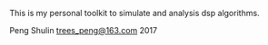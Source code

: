This is my personal toolkit to simulate and analysis dsp algorithms.

Peng Shulin <trees_peng@163.com> 2017
 
